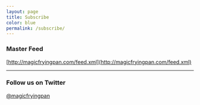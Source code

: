 ```yaml
---
layout: page
title: Subscribe
color: blue
permalink: /subscribe/
---
```


### Master Feed

<p></p>

[http://magicfryingpan.com/feed.xml](http://magicfryingpan.com/feed.xml)

---

### Follow us on Twitter

<p></p>

[@magicfryingpan](http://twitter.com)
